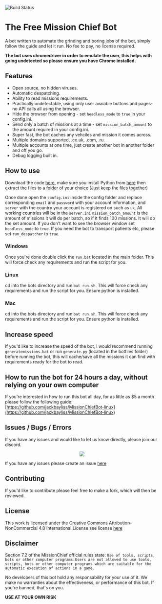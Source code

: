 ![Build Status](https://github.com/codesidian/Python-MissionChiefBot/workflows/Mission%20Chief%20Tests/badge.svg)
# The Free Mission Chief Bot

A bot written to automate the grinding and boring jobs of the bot, simply follow the guide and let it run. No fee to pay, no license required. 

**The bot uses chromedriver in order to emulate the user, this helps with going undetected so please ensure you have Chrome installed.**

## Features
- Open source, no hidden viruses.
- Automatic despatching.
- Ability to read missions requirements.
- Practically undetectable, using only user avaiable buttons and pages- no API calls all using the browser.
- Hide the browser from opening - set `headless_mode` to `true` in your config.ini.
- Send only a batch of missions at a time - set `mission_batch_amount` to the amount required in your config.ini.
- Super fast, the bot caches any vehciles and mission it comes across.
- Multiple domains supported, .co.uk, .com, .ru.
- Multiple accounts at one time, just create another bot in another folder and off you go.
- Debug logging built in.


## How to use
Download the code [here](https://github.com/codesidian/Python-MissionChiefBot/archive/master.zip), make sure you install Python from [here](https://www.python.org/downloads/) then extract the files to a folder of your choice (Just keep the files together)

Once done open the `config.ini` inside the config folder and replace corresponding `email` and `password` with your account information, and `server` with the country  your account is registered on such as `uk`. All working countries will be in the `server.ini`
`mission_batch_amount` is the amount of missions it will do per batch, so if it finds 100 missions. It will do the set amount.
If you don't want to see the browser window set `headless_mode` to `true`.
If you need the bot to transport patients etc, please set `run_despatcher` to `true`.


### Windows
Once you're done double click the `run.bat` located in the main folder. This will force check any requirements and run the script for you. 

### Linux
 cd into the bots directory and run `bat run.sh`. This will force check any requirements and run the script for you. Ensure python is installed.
 
 ### Mac
 cd into the bots directory and run `bat run.sh`. This will force check any requirements and run the script for you. Ensure python is installed.

## Increase speed
If you'd like to increase the speed of the bot, I would recommend running `generatemissions.bat` or run `generate.py` (located in the botfiles folder) before running the bot, this will cache/save all the missions it can find with requirements ready for the bot to read.

## How to run the bot for 24 hours a day, without relying on your own computer
If you're interested in how to run this bot all day, for as little as $5 a month please follow the following guide:
[https://github.com/jackbayliss/MissionChiefBot-linux](https://github.com/jackbayliss/MissionChiefBot-linux)

## Issues / Bugs / Errors

If you have any issues and would like to let us know directly, please join our discord.
<p align="center">
  <a href="https://discord.gg/fxKtSuD">
    <img src="https://discordapp.com/api/guilds/676191159638425620/widget.png?style=banner2" />
  </a>
</p>

If you have any issues please create an issue [here](https://github.com/codesidian/Python-MissionChiefBot/issues)


## Contributing

If you'd like to contribute please feel free to make a fork, which will then be reviewed.


## License
This work is licensed under the Creative Commons Attribution-NonCommercial 4.0 International License
see license [here](https://github.com/codesidian/Python-MissionChiefBot/blob/master/LICENSE.md)

## Disclaimer
Section 7.2 of the MissionChief official rules state:
`Use of tools, scripts, bots or other computer programs:Users are not allowed to use tools, scripts, bots or other computer programs which are suitable for the automatic execution of actions in a game.`

No developers of this bot hold any responsability for your use of it. We make no warranties about the effectiveness, or performance of this bot. If you're banned, that's on you. 

**USE AT YOUR OWN RISK**
